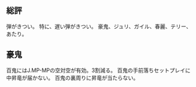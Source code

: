 ## 総評

弾がきつい。
特に、遅い弾がきつい。
豪鬼、ジュリ、ガイル、春麗、テリー、あたり。

## 豪鬼

百鬼にはJ.MP-MPの空対空が有効。3割減る。
百鬼の手前落ちセットプレイに中昇竜が届かない。
百鬼の裏周りに昇竜が当たらない。
